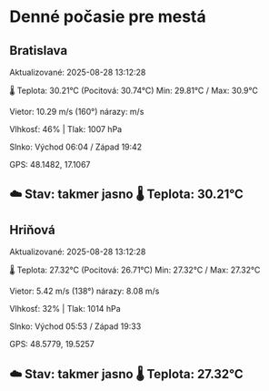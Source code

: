 ﻿# Denné počasie pre mestá

## Bratislava
Aktualizované: 2025-08-28 13:12:28

🌡️ Teplota: 30.21°C 
(Pocitová: 30.74°C)
Min: 29.81°C / Max: 30.9°C

Vietor: 10.29 m/s    (160°) 
nárazy:  m/s

Vlhkosť: 46% | Tlak: 1007 hPa

Slnko: Východ 06:04 / Západ 19:42

GPS: 48.1482, 17.1067

☁️ Stav: takmer jasno        🌡️ Teplota: 30.21°C
---

## Hriňová
Aktualizované: 2025-08-28 13:12:28

🌡️ Teplota: 27.32°C 
(Pocitová: 26.71°C)
Min: 27.32°C / Max: 27.32°C

Vietor: 5.42 m/s (138°)
nárazy: 8.08 m/s

Vlhkosť: 32% | Tlak: 1014 hPa

Slnko: Východ 05:53 / Západ 19:33

GPS: 48.5779, 19.5257

☁️ Stav: takmer jasno        🌡️ Teplota: 27.32°C
---
